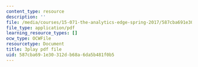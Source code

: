 ```yaml
---
content_type: resource
description: ''
file: /media/courses/15-071-the-analytics-edge-spring-2017/587cba691e30312db68a6da5b481f0b5_WYrDTn37m-I.pdf
file_type: application/pdf
learning_resource_types: []
ocw_type: OCWFile
resourcetype: Document
title: 3play pdf file
uid: 587cba69-1e30-312d-b68a-6da5b481f0b5
---
```

